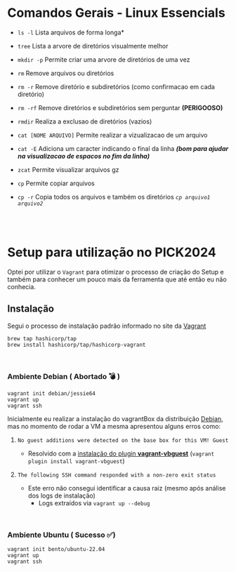 # Comandos Gerais - Linux Essencials

- `ls -l` Lista arquivos de forma longa*

- `tree` Lista a arvore de diretórios visualmente melhor

- `mkdir -p` Permite criar uma arvore de diretórios de uma vez

- `rm` Remove arquivos ou diretórios

- `rm -r` Remove diretório e subdiretórios (como confirmacao em cada diretório)

- `rm -rf` Remove diretórios e subdiretórios sem perguntar **(PERIGOOSO)**

- `rmdir` Realiza a exclusao de diretórios (vazios)

- `cat [NOME ARQUIVO]` Permite realizar a vizualizacao de um arquivo

- `cat -E` Adiciona um caracter indicando o final da linha ***(bom para ajudar na visualizacao de espacos no fim da linha)***

- `zcat` Permite visualizar arquivos gz

- `cp` Permite copiar arquivos

- `cp -r` Copia todos os arquivos e também os diretórios
*`cp arquivo1 arquivo2`* 

<br><br>

# Setup para utilização no PICK2024
Optei por utilizar o `Vagrant` para otimizar o processo de criação do Setup e também para conhecer um pouco mais da ferramenta que até então eu não conhecia.

## Instalação
Segui o processo de instalação padrão informado no site da [Vagrant](https://developer.hashicorp.com/vagrant/install?product_intent=vagrant)

    brew tap hashicorp/tap
    brew install hashicorp/tap/hashicorp-vagrant

<br>

### Ambiente Debian ( Abortado :bomb: ) 

    vagrant init debian/jessie64
    vagrant up
    vagrant ssh

Inicialmente eu realizar a instalação do vagrantBox da distribuição [Debian](), mas no momento de rodar a VM a mesma apresentou alguns erros como:

1. `No guest additions were detected on the base box for this VM! Guest`
    - Resolvido com a [instalação do plugin **vagrant-vbguest**](https://subscription.packtpub.com/book/cloud-and-networking/9781786464910/1/ch01lvl1sec12/enabling-virtualbox-guest-additions-in-vagrant) (`vagrant plugin install vagrant-vbguest`)

2. `The following SSH command responded with a non-zero exit status` 
    - Este erro não consegui identificar a causa raiz (mesmo após análise dos logs de instalação)
        - Logs extraídos via `vagrant up --debug`

<br>

### Ambiente Ubuntu ( Sucesso :white_check_mark:)

    vagrant init bento/ubuntu-22.04
    vagrant up
    vagrant ssh

<br> 